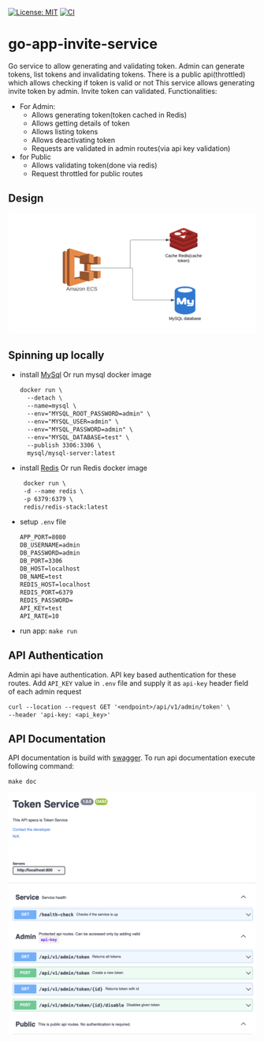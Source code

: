 [![License: MIT](https://img.shields.io/badge/License-MIT-yellow.svg)](https://opensource.org/licenses/MIT)
[![CI](https://github.com/shankar524/go-app-invite-service/actions/workflows/test.yml/badge.svg?branch=main)](https://github.com/shankar524/go-app-invite-service/actions/workflows/test.yml)
# go-app-invite-service
Go service to allow generating and validating token. Admin can generate tokens, list tokens and invalidating tokens. There is a public api(throttled) which allows checking if token is valid or not
This service allows generating invite token by admin. Invite token can validated.
Functionalities:
- For Admin:
  - Allows generating token(token cached in Redis)
  - Allows getting details of token
  - Allows listing tokens
  - Allows deactivating token
  - Requests are validated in admin routes(via api key validation)
- for Public
  - Allows validating token(done via redis)
  - Request throttled for public routes

## Design
![System Design](./img/system_diagram.png "System design")

## Spinning up locally
- install [MySql](https://www.mysql.com/downloads/) Or run mysql docker image
  ```
  docker run \
    --detach \
    --name=mysql \
    --env="MYSQL_ROOT_PASSWORD=admin" \
    --env="MYSQL_USER=admin" \
    --env="MYSQL_PASSWORD=admin" \
    --env="MYSQL_DATABASE=test" \
    --publish 3306:3306 \
    mysql/mysql-server:latest
  ```
- install [Redis]() Or run Redis docker image
    ```
     docker run \
     -d --name redis \
     -p 6379:6379 \
     redis/redis-stack:latest
    ```
- setup `.env` file
  ```
  APP_PORT=8080
  DB_USERNAME=admin
  DB_PASSWORD=admin
  DB_PORT=3306
  DB_HOST=localhost
  DB_NAME=test
  REDIS_HOST=localhost
  REDIS_PORT=6379
  REDIS_PASSWORD=
  API_KEY=test
  API_RATE=10
  ```
- run app: `make run`

## API Authentication
Admin api have authentication. API key based authentication for these routes. Add `API_KEY` value in `.env` file and supply it as `api-key` header field of each admin request
```curl
curl --location --request GET '<endpoint>/api/v1/admin/token' \
--header 'api-key: <api_key>'
```

## API Documentation
API documentation is build with [swagger](https://swagger.io/). To run api documentation execute following command:
  ```
  make doc
  ```

![API Doc](./img/swagger.png "api doc")
